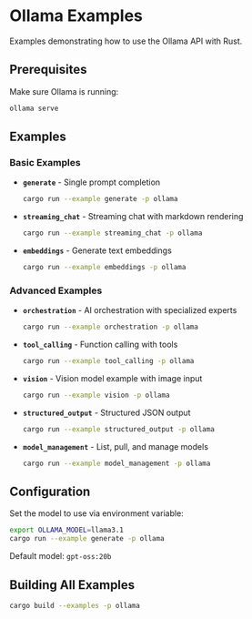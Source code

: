 # Ollama Examples

Examples demonstrating how to use the Ollama API with Rust.

## Prerequisites

Make sure Ollama is running:
```bash
ollama serve
```

## Examples

### Basic Examples

- **`generate`** - Single prompt completion
  ```bash
  cargo run --example generate -p ollama
  ```

- **`streaming_chat`** - Streaming chat with markdown rendering
  ```bash
  cargo run --example streaming_chat -p ollama
  ```

- **`embeddings`** - Generate text embeddings
  ```bash
  cargo run --example embeddings -p ollama
  ```

### Advanced Examples

- **`orchestration`** - AI orchestration with specialized experts
  ```bash
  cargo run --example orchestration -p ollama
  ```

- **`tool_calling`** - Function calling with tools
  ```bash
  cargo run --example tool_calling -p ollama
  ```

- **`vision`** - Vision model example with image input
  ```bash
  cargo run --example vision -p ollama
  ```

- **`structured_output`** - Structured JSON output
  ```bash
  cargo run --example structured_output -p ollama
  ```

- **`model_management`** - List, pull, and manage models
  ```bash
  cargo run --example model_management -p ollama
  ```

## Configuration

Set the model to use via environment variable:
```bash
export OLLAMA_MODEL=llama3.1
cargo run --example generate -p ollama
```

Default model: `gpt-oss:20b`

## Building All Examples

```bash
cargo build --examples -p ollama
```
